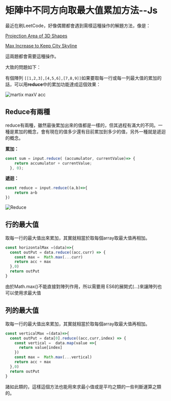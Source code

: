 # 矩陣中不同方向取最大值累加方法--Js

最近在刷LeetCode，好像偶爾都會遇到需樣這種操作的解題方法，像是：

[Projection Area of 3D Shapes](https://leetcode.com/problems/projection-area-of-3d-shapes)

[Max Increase to Keep City Skyline](https://leetcode.com/problems/max-increase-to-keep-city-skyline)        

這兩題都會需要這種操作。

大致的問題如下：

有個陣列 `[[1,2,3],[4,5,6],[7,8,9]]`如果要取每一行或每一列最大值的累加的話，可以用**reduce**中的累加功能達成這個效果：

![martix maxV acc](https://i.imgur.com/y7oyUhM.jpg)



## Reduce有兩種

reduce有兩種，雖然最後累加出來的值都是一樣的，但其過程有滿大的不同。一種是累加的概念，會有現在的值多少還有目前累加到多少的值，另外一種就是遞迴的概念。

**累加：**

```js
const sum = input.reduce( (accumulator, currentValue)=> {
    return accumulator + currentValue;
  }, 0);

```

**遞迴：**

```js
const reduce = input.reduce((a,b)=>{
    return a+b
})
```



![Reduce](https://i.imgur.com/EXH4dXD.jpg)

## 行的最大值

取每一行的最大值出來累加，其實就相當於取每個array取最大值再相加。

```js
const horizontalMax =(data)=>{
  const outPut = data.reduce((acc,curr) => {
    const max =  Math.max(...curr) 
    return acc + max
  },0)
  return outPut
}
```

由於Math.max()不能直接對陣列作用，所以需要用 ES6的展開式(...)來讓陣列也可以使用求最大值

## 列的最大值

取每一行的最大值出來累加，其實就相當於取每個array取最大值再相加。

```js
const verticalMax =(data)=>{
  const outPut = data[0].reduce((acc,curr,index) => {
    const vertical =  data.map(value =>{
      return value[index]
    })
    const max =  Math.max(...vertical) 
    return acc + max
  },0)
  return outPut
}
```

諸如此類的，這樣這個方法也能用來求最小值或是平均之類的一些判斷運算之類的。
